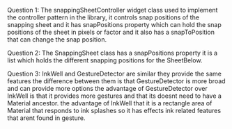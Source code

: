Question 1:
The snappingSheetController widget class used to implement the controller pattern in the library, it
controls snap positions of the snapping sheet and it has snapPositions property which can hold the
snap positions of the sheet in pixels or factor and it also has a snapToPosition that can change the
snap position.

Question 2:
The SnappingSheet class has a snapPositions property it is a list which holds the different snapping 
positions for the SheetBelow.

Question 3:
InkWell and GestureDetector are similar they provide the same features the difference between them 
is that GestureDetector is more broad and can provide more options the advantage of GestureDetector 
over InkWell is that it provides more gestures and that its doesnt need to have a Material ancestor. 
the advantage of InkWell that it is a rectangle area of Material that responds to ink splashes so it 
has effects ink related features that arent found in gesture.
